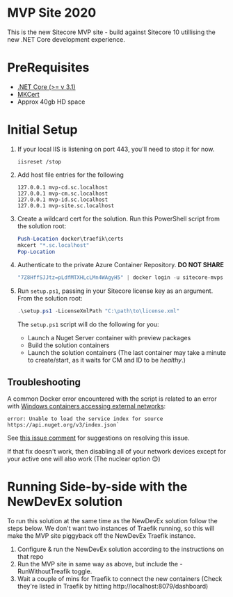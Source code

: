# MVP Site 2020
This is the new Sitecore MVP site - build against Sitecore 10 utillising the new .NET Core development experience.

# PreRequisites
- [.NET Core (>= v 3.1)](https://dotnet.microsoft.com/download)
- [MKCert](https://github.com/FiloSottile/mkcert)
- Approx 40gb HD space

# Initial Setup

1. If your local IIS is listening on port 443, you'll need to stop it for now.
    ```
    iisreset /stop
    ```

2. Add host file entries for the following
    ```
    127.0.0.1 mvp-cd.sc.localhost
    127.0.0.1 mvp-cm.sc.localhost
    127.0.0.1 mvp-id.sc.localhost
    127.0.0.1 mvp-site.sc.localhost
    ```

3. Create a wildcard cert for the solution. Run this PowerShell script from the solution root:
    ```ps1
    Push-Location docker\traefik\certs
    mkcert "*.sc.localhost"
    Pop-Location
    ```

4. Authenticate to the private Azure Container Repository. **DO NOT SHARE**
    ```ps1
    "7Z8HffSJJtz=pLdfMTXHLcLMn4WAgyH5" | docker login -u sitecore-mvps --password-stdin devexmvp.azurecr.io
    ```

6. Run `setup.ps1`, passing in your Sitecore license key as an argument. From the solution root:
    ```ps1
    .\setup.ps1 -LicenseXmlPath "C:\path\to\license.xml"
    ```
    The `setup.ps1` script will do the following for you:
    * Launch a Nuget Server container with preview packages
    * Build the solution containers
    * Launch the solution containers  (The last container may take a minute to create/start, as it waits for CM and ID to be *healthy*.)

## Troubleshooting

A common Docker error encountered with the script is related to an error with [Windows containers accessing external networks](https://github.com/docker/for-win/issues/2760):
```
error: Unable to load the service index for source https://api.nuget.org/v3/index.json`
```
See [this issue comment](https://github.com/docker/for-win/issues/2760#issuecomment-430889666) for suggestions on resolving this issue.

If that fix doesn't work, then disabling all of your network devices except for your active one will also work (The nuclear option 😊)

# Running Side-by-side with the NewDevEx solution

To run this solution at the same time as the NewDevEx solution follow the steps below. We don't want two instances of Traefik running, so this will make the MVP site piggyback off the NewDevEx Traefik instance.


1. Configure & run the NewDevEx solution according to the instructions on that repo
2. Run the MVP site in same way as above, but include the -RunWithoutTreafik toggle.
3. Wait a couple of mins for Traefik to connect the new containers (Check they're listed in Traefik by hitting http://localhost:8079/dashboard)

